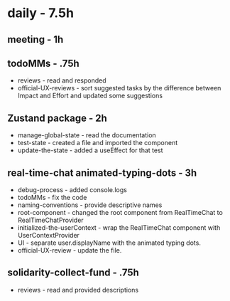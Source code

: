 # daily - 7.5h

## meeting - 1h

## todoMMs - .75h
* reviews - read and responded
* official-UX-reviews - sort suggested tasks by the difference between Impact and Effort and updated some suggestions

## Zustand package - 2h
* manage-global-state - read the documentation
* test-state - created a file and imported the component
* update-the-state - added a useEffect for that test

## real-time-chat animated-typing-dots - 3h
* debug-process - added console.logs
* todoMMs - fix the code
* naming-conventions - provide descriptive names
* root-component - changed the root component from RealTimeChat to RealTimeChatProvider
* initialized-the-userContext - wrap the RealTimeChat component with UserContextProvider
* UI - separate user.displayName with the animated typing dots.
* official-UX-review - update the file.

## solidarity-collect-fund - .75h
* reviews - read and provided descriptions